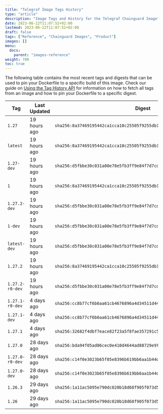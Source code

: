 ```yaml
---
title: "Telegraf Image Tags History"
type: "article"
description: "Image Tags and History for the Telegraf Chainguard Image"
date: 2023-06-22T11:07:52+02:00
lastmod: 2023-06-22T11:07:52+02:00
draft: false
tags: ["Reference", "Chainguard Images", "Product"]
images: []
menu:
  docs:
    parent: "images-reference"
weight: 700
toc: true
---
```


The following table contains the most recent tags and digests that can be used to pin your Dockerfile to a specific build of this image. Check our guide on [Using the Tag History API](/chainguard/chainguard-images/using-the-tag-history-api/) for information on how to fetch all tags from an image and how to pin your Dockerfile to a specific digest.

| Tag             | Last Updated | Digest                                                                    |
|-----------------|--------------|---------------------------------------------------------------------------|
| `1.27`          | 19 hours ago | `sha256:8a37469195442ca1cca10c25505f9255db18ea596b46d36e706c76f0204054f1` |
| `latest`        | 19 hours ago | `sha256:8a37469195442ca1cca10c25505f9255db18ea596b46d36e706c76f0204054f1` |
| `1.27-dev`      | 19 hours ago | `sha256:d5fbbe30c031a00e78e5fb3ff9e84f7d7cda039086c4b23b620e07947c3c4ac7` |
| `1`             | 19 hours ago | `sha256:8a37469195442ca1cca10c25505f9255db18ea596b46d36e706c76f0204054f1` |
| `1.27.2-dev`    | 19 hours ago | `sha256:d5fbbe30c031a00e78e5fb3ff9e84f7d7cda039086c4b23b620e07947c3c4ac7` |
| `1-dev`         | 19 hours ago | `sha256:d5fbbe30c031a00e78e5fb3ff9e84f7d7cda039086c4b23b620e07947c3c4ac7` |
| `latest-dev`    | 19 hours ago | `sha256:d5fbbe30c031a00e78e5fb3ff9e84f7d7cda039086c4b23b620e07947c3c4ac7` |
| `1.27.2`        | 19 hours ago | `sha256:8a37469195442ca1cca10c25505f9255db18ea596b46d36e706c76f0204054f1` |
| `1.27.2-r0-dev` | 19 hours ago | `sha256:d5fbbe30c031a00e78e5fb3ff9e84f7d7cda039086c4b23b620e07947c3c4ac7` |
| `1.27.1-r0-dev` | 4 days ago   | `sha256:cc8b77cf6b6aa61cb4676896a4d34511d44444132830dcb5dee05f5166537bd2` |
| `1.27.1-dev`    | 4 days ago   | `sha256:cc8b77cf6b6aa61cb4676896a4d34511d44444132830dcb5dee05f5166537bd2` |
| `1.27.1`        | 4 days ago   | `sha256:32682f4dbf7eace82f23a5f8fae357291c547276eccfcf04a9c8a2c2768b77da` |
| `1.27.0`        | 28 days ago  | `sha256:bda94f05ad06cec0e410d4644ad88729e9f6be68dabce7f9648f2c120f0fb9d9` |
| `1.27.0-r0-dev` | 28 days ago  | `sha256:c14f0e3023b65f05e8396b619bb6aa1b44d94e98b9397c4efcda6ba0b6a2de68` |
| `1.27.0-dev`    | 28 days ago  | `sha256:c14f0e3023b65f05e8396b619bb6aa1b44d94e98b9397c4efcda6ba0b6a2de68` |
| `1.26.3`        | 29 days ago  | `sha256:1a11ac5095e790dc020b18d68f905f073d53844e38aeb1782ad4382a9034d082` |
| `1.26`          | 29 days ago  | `sha256:1a11ac5095e790dc020b18d68f905f073d53844e38aeb1782ad4382a9034d082` |
